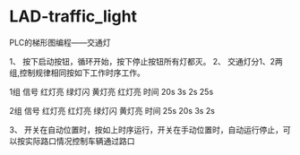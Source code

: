# LAD-traffic_light
PLC的梯形图编程——交通灯

1、	按下启动按钮，循环开始，按下停止按钮所有灯都灭。
2、	交通灯分1、2两组,控制规律相同按如下工作时序工作。

1组	信号	红灯亮	绿灯闪	黄灯亮	红灯亮
	时间	20s	3s	2s	25s

2组	信号	红灯亮	红灯亮	绿灯闪	黄灯亮
	时间	25s	20s	3s	2s

3、  开关在自动位置时，按如上时序运行，开关在手动位置时，自动运行停止，可以按实际路口情况控制车辆通过路口
